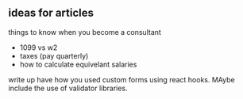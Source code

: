 ## ideas for articles

things to know when you become a consultant

- 1099 vs w2
- taxes (pay quarterly)
- how to calculate equivelant salaries

write up have how you used custom forms using react hooks. MAybe include the use of validator libraries.
